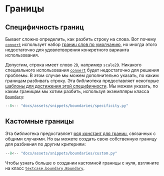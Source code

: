# Границы

## Специфичность границ

Бывает сложно определить, как разбить строку на слова. Вот почему [`convert`](../reference/convert.md/) использует набор [границ слов по умолчанию]((../reference/boundary.md/#textcase.boundary.DEFAULT_BOUNDARIES)), но иногда этого недостаточно для удовлетворения конкретного варианта использования.

Допустим, строка имеет слово `2D`, например `scale2D`. Никакого специального использования [`convert`](../reference/converter.md/#textcase.converter.CaseConverter.convert) будет недостаточно для решения проблемы. В этом случае мы можем дополнительно указать, по каким границам разбивать строку. Эта библиотека предоставляет некоторые [шаблоны для достижения этой специфичности](../reference/boundary.md/#textcase.boundary). Мы можем указать, по каким границам мы хотим разбить, используя экземпляры класса [`Boundary`](../reference/boundary.md/#textcase.boundary.Boundary):

```python exec="true" source="tabbed-left" tabs="specificity.py|output.txt" result="txt" hl_lines="7"
--8<-- "docs/assets/snippets/boundaries/specificity.py"
```

## Кастомные границы

Эта библиотека предоставляет [ряд констант для границ](../reference/boundary.md/#textcase.boundary), связанных с общими случаями. Но вы можете создать свою собственную границу для разбиения по другим критериям:

```python exec="true" source="tabbed-left" tabs="custom.py|output.txt" result="txt" hl_lines="8-11 16-20"
--8<-- "docs/assets/snippets/boundaries/custom.py"
```

Чтобы узнать больше о создании кастомной границы с нуля, взгляните на класс [`textcase.boundary.Boundary`](../reference/boundary.md/#textcase.boundary.Boundary).
